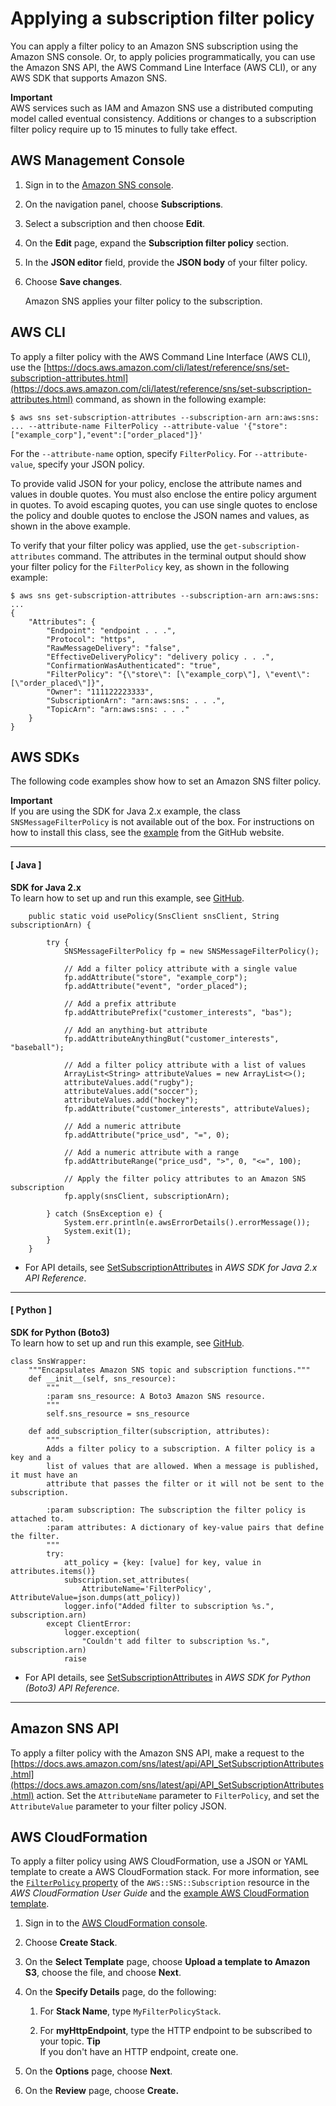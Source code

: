 # Applying a subscription filter policy<a name="message-filtering-apply"></a>

You can apply a filter policy to an Amazon SNS subscription using the Amazon SNS console\. Or, to apply policies programmatically, you can use the Amazon SNS API, the AWS Command Line Interface \(AWS CLI\), or any AWS SDK that supports Amazon SNS\.

**Important**  
AWS services such as IAM and Amazon SNS use a distributed computing model called eventual consistency\. Additions or changes to a subscription filter policy require up to 15 minutes to fully take effect\. 

## AWS Management Console<a name="message-filtering-apply-console"></a>

1. Sign in to the [Amazon SNS console](https://console.aws.amazon.com/sns/home)\.

1. On the navigation panel, choose **Subscriptions**\.

1. Select a subscription and then choose **Edit**\.

1. On the **Edit** page, expand the **Subscription filter policy** section\.

1. In the **JSON editor** field, provide the **JSON body** of your filter policy\.

1. Choose **Save changes**\.

   Amazon SNS applies your filter policy to the subscription\.

## AWS CLI<a name="message-filtering-apply-cli"></a>

To apply a filter policy with the AWS Command Line Interface \(AWS CLI\), use the [https://docs.aws.amazon.com/cli/latest/reference/sns/set-subscription-attributes.html](https://docs.aws.amazon.com/cli/latest/reference/sns/set-subscription-attributes.html) command, as shown in the following example: 

```
$ aws sns set-subscription-attributes --subscription-arn arn:aws:sns: ... --attribute-name FilterPolicy --attribute-value '{"store":["example_corp"],"event":["order_placed"]}'
```

For the `--attribute-name` option, specify `FilterPolicy`\. For `--attribute-value`, specify your JSON policy\. 

To provide valid JSON for your policy, enclose the attribute names and values in double quotes\. You must also enclose the entire policy argument in quotes\. To avoid escaping quotes, you can use single quotes to enclose the policy and double quotes to enclose the JSON names and values, as shown in the above example\.

To verify that your filter policy was applied, use the `get-subscription-attributes` command\. The attributes in the terminal output should show your filter policy for the `FilterPolicy` key, as shown in the following example:

```
$ aws sns get-subscription-attributes --subscription-arn arn:aws:sns: ...
{
    "Attributes": {
        "Endpoint": "endpoint . . .", 
        "Protocol": "https",
        "RawMessageDelivery": "false", 
        "EffectiveDeliveryPolicy": "delivery policy . . .",
        "ConfirmationWasAuthenticated": "true", 
        "FilterPolicy": "{\"store\": [\"example_corp\"], \"event\": [\"order_placed\"]}", 
        "Owner": "111122223333", 
        "SubscriptionArn": "arn:aws:sns: . . .", 
        "TopicArn": "arn:aws:sns: . . ."
    }
}
```

## AWS SDKs<a name="message-filtering-apply-sdks"></a>

The following code examples show how to set an Amazon SNS filter policy\.

**Important**  
If you are using the SDK for Java 2\.x example, the class `SNSMessageFilterPolicy` is not available out of the box\. For instructions on how to install this class, see the [example](https://github.com/awsdocs/aws-doc-sdk-examples/blob/main/javav2/example_code/sns/src/main/java/com/example/sns/SNSMessageFilterPolicy.java) from the GitHub website\.

------
#### [ Java ]

**SDK for Java 2\.x**  
 To learn how to set up and run this example, see [GitHub](https://github.com/awsdocs/aws-doc-sdk-examples/tree/main/javav2/example_code/sns#readme)\. 
  

```
    public static void usePolicy(SnsClient snsClient, String subscriptionArn) {

        try {
            SNSMessageFilterPolicy fp = new SNSMessageFilterPolicy();

            // Add a filter policy attribute with a single value
            fp.addAttribute("store", "example_corp");
            fp.addAttribute("event", "order_placed");

            // Add a prefix attribute
            fp.addAttributePrefix("customer_interests", "bas");

            // Add an anything-but attribute
            fp.addAttributeAnythingBut("customer_interests", "baseball");

            // Add a filter policy attribute with a list of values
            ArrayList<String> attributeValues = new ArrayList<>();
            attributeValues.add("rugby");
            attributeValues.add("soccer");
            attributeValues.add("hockey");
            fp.addAttribute("customer_interests", attributeValues);

            // Add a numeric attribute
            fp.addAttribute("price_usd", "=", 0);

            // Add a numeric attribute with a range
            fp.addAttributeRange("price_usd", ">", 0, "<=", 100);

            // Apply the filter policy attributes to an Amazon SNS subscription
            fp.apply(snsClient, subscriptionArn);

        } catch (SnsException e) {
            System.err.println(e.awsErrorDetails().errorMessage());
            System.exit(1);
        }
    }
```
+  For API details, see [SetSubscriptionAttributes](https://docs.aws.amazon.com/goto/SdkForJavaV2/sns-2010-03-31/SetSubscriptionAttributes) in *AWS SDK for Java 2\.x API Reference*\. 

------
#### [ Python ]

**SDK for Python \(Boto3\)**  
 To learn how to set up and run this example, see [GitHub](https://github.com/awsdocs/aws-doc-sdk-examples/tree/main/python/example_code/sns#code-examples)\. 
  

```
class SnsWrapper:
    """Encapsulates Amazon SNS topic and subscription functions."""
    def __init__(self, sns_resource):
        """
        :param sns_resource: A Boto3 Amazon SNS resource.
        """
        self.sns_resource = sns_resource

    def add_subscription_filter(subscription, attributes):
        """
        Adds a filter policy to a subscription. A filter policy is a key and a
        list of values that are allowed. When a message is published, it must have an
        attribute that passes the filter or it will not be sent to the subscription.

        :param subscription: The subscription the filter policy is attached to.
        :param attributes: A dictionary of key-value pairs that define the filter.
        """
        try:
            att_policy = {key: [value] for key, value in attributes.items()}
            subscription.set_attributes(
                AttributeName='FilterPolicy', AttributeValue=json.dumps(att_policy))
            logger.info("Added filter to subscription %s.", subscription.arn)
        except ClientError:
            logger.exception(
                "Couldn't add filter to subscription %s.", subscription.arn)
            raise
```
+  For API details, see [SetSubscriptionAttributes](https://docs.aws.amazon.com/goto/boto3/sns-2010-03-31/SetSubscriptionAttributes) in *AWS SDK for Python \(Boto3\) API Reference*\. 

------

## Amazon SNS API<a name="message-filtering-apply-api"></a>

To apply a filter policy with the Amazon SNS API, make a request to the [https://docs.aws.amazon.com/sns/latest/api/API_SetSubscriptionAttributes.html](https://docs.aws.amazon.com/sns/latest/api/API_SetSubscriptionAttributes.html) action\. Set the `AttributeName` parameter to `FilterPolicy`, and set the `AttributeValue` parameter to your filter policy JSON\.

## AWS CloudFormation<a name="message-filtering-apply-cloudformation"></a>

To apply a filter policy using AWS CloudFormation, use a JSON or YAML template to create a AWS CloudFormation stack\. For more information, see the [`FilterPolicy` property](https://docs.aws.amazon.com/AWSCloudFormation/latest/UserGuide/aws-resource-sns-subscription.html#cfn-sns-subscription-filterpolicy) of the `AWS::SNS::Subscription` resource in the *AWS CloudFormation User Guide* and the [example AWS CloudFormation template](https://github.com/aws-samples/aws-sns-samples/blob/master/templates/SNS-Subscription-Attributes-Tutorial-CloudFormation.template)\.

1. Sign in to the [AWS CloudFormation console](https://console.aws.amazon.com/cloudformation)\.

1. Choose **Create Stack**\.

1. On the **Select Template** page, choose **Upload a template to Amazon S3**, choose the file, and choose **Next**\.

1. On the **Specify Details** page, do the following:

   1. For **Stack Name**, type `MyFilterPolicyStack`\.

   1. For **myHttpEndpoint**, type the HTTP endpoint to be subscribed to your topic\.
**Tip**  
If you don't have an HTTP endpoint, create one\.

1. On the **Options** page, choose **Next**\.

1. On the **Review** page, choose **Create\.**